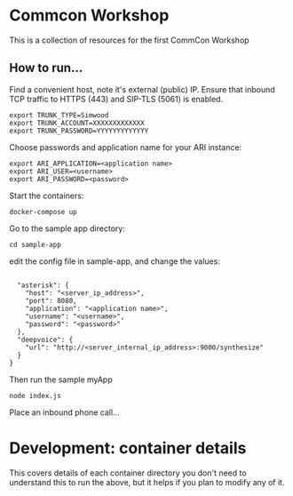 # Commcon Workshop

This is a collection of resources for the first CommCon Workshop

## How to run...

Find a convenient host, note it's external (public) IP. Ensure that inbound TCP traffic to HTTPS (443) and SIP-TLS (5061) is enabled.
```
export TRUNK_TYPE=Simwood
export TRUNK_ACCOUNT=XXXXXXXXXXXXX
export TRUNK_PASSWORD=YYYYYYYYYYYYY
```
Choose passwords and application name for your ARI instance:
```
export ARI_APPLICATION=<application name>
export ARI_USER=<username>
export ARI_PASSWORD=<password>
```


Start the containers:
```
docker-compose up
```

Go to the sample app directory:
```
cd sample-app
```

edit the config file in sample-app, and change the values:
```

  "asterisk": {
    "host": "<server_ip_address>",
    "port": 8080,
    "application": "<application name>",
    "username": "<username>",
    "password": "<password>"
  },
  "deepvoice": {
    "url": "http://<server_internal_ip_address>:9000/synthesize"
  }
}
```

Then run the sample myApp
```
node index.js
```

Place an inbound phone call...

# Development: container details

This covers details of each container directory you don't need to understand this to run the above, but it helps if you plan to modify any of it.
